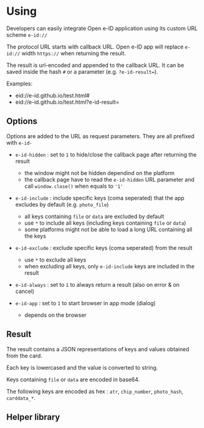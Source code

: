 # Using

Developers can easily integrate Open e-ID application using its custom URL scheme `e-id://`

The protocol URL starts with callback URL. Open e-ID app will replace `e-id://` width `https://` when returning the result.

The result is url-encoded and appended to the callback URL. It can be saved inside the hash `#` or a parameter (e.g. `?e-id-result=`).

Examples:

* eid://e-id.github.io/test.html#
* eid://e-id.github.io/test.html?e-id-result=

## Options

Options are added to the URL as request parameters. They are all prefixed with `e-id-`

* `e-id-hidden` : set to `1` to hide/close the callback page after returning the result
  - the window might not be hidden dependind on the platform
  - the callback page have to read the `e-id-hidden` URL parameter and call `window.close()` when equals to `'1'`

* `e-id-include` : include specific keys (coma seperated) that the app excludes by default (e.g. `photo_file`)
  - all keys containing `file` or `data` are excluded by default
  - use `*` to include all keys (including keys containing `file` or `data`)
  - some platforms might not be able to load a long URL containing all the keys

* `e-id-exclude` : exclude specific keys (coma seperated) from the result
  - use `*` to exclude all keys
  - when excluding all keys, only `e-id-include` keys are included in the result

* `e-id-always` : set to `1` to always return a result (also on error & on cancel)

* `e-id-app` : set to `1` to start browser in app mode (dialog)
  - depends on the browser

## Result

The result contains a JSON representations of keys and values obtained from the card.

Each key is lowercased and the value is converted to string.

Keys containing `file` or `data` are encoded in base64.

The following keys are encoded as hex : `atr`, `chip_number`, `photo_hash`, `carddata_*`.

## Helper library

